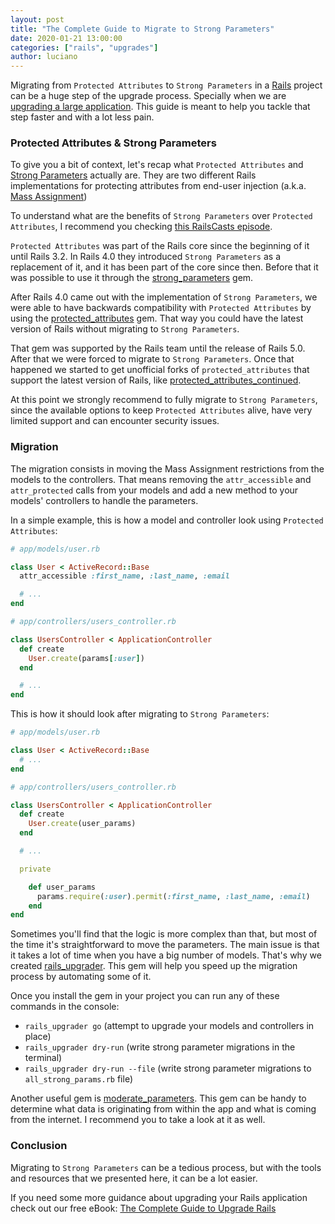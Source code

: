 ```yaml
---
layout: post
title: "The Complete Guide to Migrate to Strong Parameters"
date: 2020-01-21 13:00:00
categories: ["rails", "upgrades"]
author: luciano
---
```


Migrating from `Protected Attributes` to `Strong Parameters` in a [Rails](https://rubyonrails.org/) project can be a huge step of the upgrade process. Specially when we are [upgrading a large application](https://www.fastruby.io/blog/rails/upgrades/case-study/upgrading-a-large-rails-application-from-4.2-to-5.2.html). This guide is meant to help you tackle that step faster and with a lot less pain.

<!--more-->

### Protected Attributes & Strong Parameters

To give you a bit of context, let's recap what `Protected Attributes` and [Strong Parameters](https://guides.rubyonrails.org/action_controller_overview.html#strong-parameters) actually are. They are two different Rails implementations for protecting attributes from end-user injection (a.k.a. [Mass Assignment](https://owasp.org/www-project-cheat-sheets/cheatsheets/Mass_Assignment_Cheat_Sheet.html))

To understand what are the benefits of `Strong Parameters` over `Protected Attributes`, I recommend you checking [this RailsCasts episode](http://railscasts.com/episodes/371-strong-parameters?autoplay=true).

`Protected Attributes` was part of the Rails core since the beginning of it until Rails 3.2. In Rails 4.0 they introduced `Strong Parameters` as a replacement of it, and it has been part of the core since then. Before that it was possible to use it through the [strong_parameters](https://github.com/rails/strong_parameters) gem.

After Rails 4.0 came out with the implementation of `Strong Parameters`, we were able to have backwards compatibility with `Protected Attributes` by using the [protected_attributes](https://github.com/rails/protected_attributes) gem. That way you could have the latest version of Rails without migrating to `Strong Parameters`.

That gem was supported by the Rails team until the release of Rails 5.0. After that we were forced to migrate to `Strong Parameters`. Once that happened we started to get unofficial forks of `protected_attributes` that support the latest version of Rails, like [protected_attributes_continued](https://github.com/westonganger/protected_attributes_continued).

At this point we strongly recommend to fully migrate to `Strong Parameters`, since the available options to keep `Protected Attributes` alive, have very limited support and can encounter security issues.

### Migration

The migration consists in moving the Mass Assignment restrictions from the models to the controllers. That means removing the `attr_accessible` and `attr_protected` calls from your models and add a new method to your models' controllers to handle the parameters.

In a simple example, this is how a model and controller look using `Protected Attributes`:

```ruby
# app/models/user.rb

class User < ActiveRecord::Base
  attr_accessible :first_name, :last_name, :email

  # ...
end
```

```ruby
# app/controllers/users_controller.rb

class UsersController < ApplicationController
  def create
    User.create(params[:user])
  end

  # ...
end
```

This is how it should look after migrating to `Strong Parameters`:

```ruby
# app/models/user.rb

class User < ActiveRecord::Base
  # ...
end
```

```ruby
# app/controllers/users_controller.rb

class UsersController < ApplicationController
  def create
    User.create(user_params)
  end

  # ...

  private

    def user_params
      params.require(:user).permit(:first_name, :last_name, :email)
    end
end
```

Sometimes you'll find that the logic is more complex than that, but most of the time it's straightforward to move the parameters. The main issue is that it takes a lot of time when you have a big number of models. That's why we created [rails_upgrader](https://github.com/fastruby/rails_upgrader). This gem will help you speed up the migration process by automating some of it.

Once you install the gem in your project you can run any of these commands in the console:

- `rails_upgrader go` (attempt to upgrade your models and controllers in place)
- `rails_upgrader dry-run` (write strong parameter migrations in the terminal)
- `rails_upgrader dry-run --file` (write strong parameter migrations to `all_strong_params.rb` file)

Another useful gem is [moderate_parameters](https://github.com/hintmedia/moderate_parameters). This gem can be handy to determine what data is originating from within the app and what is coming from the internet. I recommend you to take a look at it as well.

### Conclusion

Migrating to `Strong Parameters` can be a tedious process, but with the tools and resources that we presented here, it can be a lot easier.

If you need some more guidance about upgrading your Rails application check out our free eBook: [The Complete Guide to Upgrade Rails](https://www.fastruby.io/)
